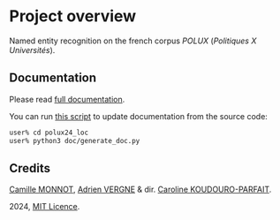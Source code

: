 # Project overview
Named entity recognition on the french corpus _POLUX_ (_Politiques X Universités_).

## Documentation
Please read [full documentation](doc/documentation.md).

You can run [this script](doc/generate_doc.py) to update documentation from the source code:
```bash
user% cd polux24_loc
user% python3 doc/generate_doc.py
```

## Credits
[Camille MONNOT](https://github.com/Rber085), [Adrien VERGNE](https://github.com/TeaS0710) & dir. [Caroline KOUDOURO-PARFAIT](https://github.com/carolinekoudoroparfait).

2024, [MIT Licence](https://opensource.org/license/mit).
